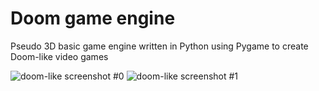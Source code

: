 # Doom game engine
Pseudo 3D basic game engine written in Python using Pygame to create Doom-like video games


![doom-like screenshot #0]()
![doom-like screenshot #1]()

